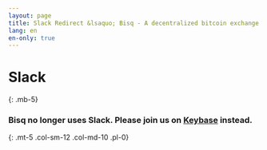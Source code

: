 ```yaml
---
layout: page
title: Slack Redirect &lsaquo; Bisq - A decentralized bitcoin exchange network
lang: en
en-only: true
---
```


# Slack
{: .mb-5}

### Bisq no longer uses Slack. Please join us on <a href="https://keybase.io/team/bisq" target="_blank">Keybase</a> instead.
{: .mt-5 .col-sm-12 .col-md-10 .pl-0}
